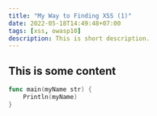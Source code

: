 ```yaml
---
title: "My Way to Finding XSS (1)"
date: 2022-05-18T14:49:48+07:00
tags: [xss, owasp10]
description: This is short description.
---
```

## This is some content

```go
func main(myName str) {
    Println(myName)
}
```

